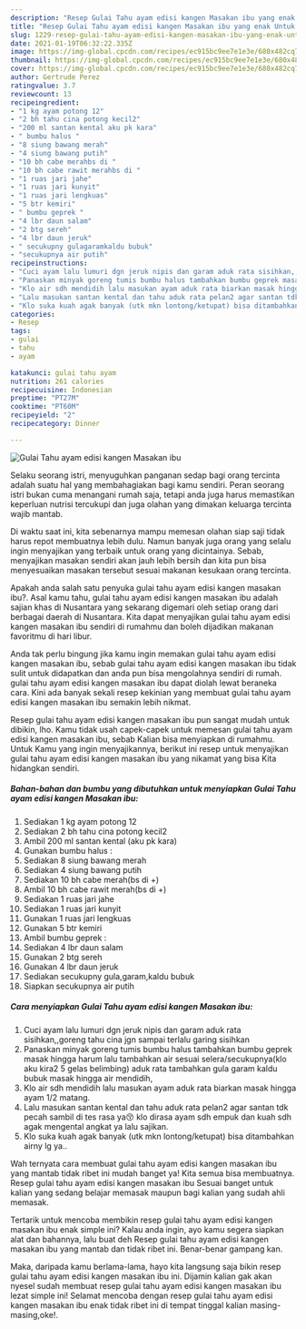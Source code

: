 ```yaml
---
description: "Resep Gulai Tahu ayam edisi kangen Masakan ibu yang enak Untuk Jualan"
title: "Resep Gulai Tahu ayam edisi kangen Masakan ibu yang enak Untuk Jualan"
slug: 1229-resep-gulai-tahu-ayam-edisi-kangen-masakan-ibu-yang-enak-untuk-jualan
date: 2021-01-19T06:32:22.335Z
image: https://img-global.cpcdn.com/recipes/ec915bc9ee7e1e3e/680x482cq70/gulai-tahu-ayam-edisi-kangen-masakan-ibu-foto-resep-utama.jpg
thumbnail: https://img-global.cpcdn.com/recipes/ec915bc9ee7e1e3e/680x482cq70/gulai-tahu-ayam-edisi-kangen-masakan-ibu-foto-resep-utama.jpg
cover: https://img-global.cpcdn.com/recipes/ec915bc9ee7e1e3e/680x482cq70/gulai-tahu-ayam-edisi-kangen-masakan-ibu-foto-resep-utama.jpg
author: Gertrude Perez
ratingvalue: 3.7
reviewcount: 13
recipeingredient:
- "1 kg ayam potong 12"
- "2 bh tahu cina potong kecil2"
- "200 ml santan kental aku pk kara"
- " bumbu halus "
- "8 siung bawang merah"
- "4 siung bawang putih"
- "10 bh cabe merahbs di "
- "10 bh cabe rawit merahbs di "
- "1 ruas jari jahe"
- "1 ruas jari kunyit"
- "1 ruas jari lengkuas"
- "5 btr kemiri"
- " bumbu geprek "
- "4 lbr daun salam"
- "2 btg sereh"
- "4 lbr daun jeruk"
- " secukupny gulagaramkaldu bubuk"
- "secukupnya air putih"
recipeinstructions:
- "Cuci ayam lalu lumuri dgn jeruk nipis dan garam aduk rata sisihkan,,goreng tahu cina jgn sampai terlalu garing sisihkan"
- "Panaskan minyak goreng tumis bumbu halus tambahkan bumbu geprek masak hingga harum lalu tambahkan air sesuai selera/secukupnya(klo aku kira2 5 gelas belimbing) aduk rata tambahkan gula garam kaldu bubuk masak hingga air mendidih,"
- "Klo air sdh mendidih lalu masukan ayam aduk rata biarkan masak hingga ayam 1/2 matang."
- "Lalu masukan santan kental dan tahu aduk rata pelan2 agar santan tdk pecah sambil di tes rasa ya😚 klo dirasa ayam sdh empuk dan kuah sdh agak mengental angkat ya lalu sajikan."
- "Klo suka kuah agak banyak (utk mkn lontong/ketupat) bisa ditambahkan airny lg ya.."
categories:
- Resep
tags:
- gulai
- tahu
- ayam

katakunci: gulai tahu ayam 
nutrition: 261 calories
recipecuisine: Indonesian
preptime: "PT27M"
cooktime: "PT60M"
recipeyield: "2"
recipecategory: Dinner

---
```



![Gulai Tahu ayam edisi kangen Masakan ibu](https://img-global.cpcdn.com/recipes/ec915bc9ee7e1e3e/680x482cq70/gulai-tahu-ayam-edisi-kangen-masakan-ibu-foto-resep-utama.jpg)

Selaku seorang istri, menyuguhkan panganan sedap bagi orang tercinta adalah suatu hal yang membahagiakan bagi kamu sendiri. Peran seorang istri bukan cuma menangani rumah saja, tetapi anda juga harus memastikan keperluan nutrisi tercukupi dan juga olahan yang dimakan keluarga tercinta wajib mantab.

Di waktu  saat ini, kita sebenarnya mampu memesan olahan siap saji tidak harus repot membuatnya lebih dulu. Namun banyak juga orang yang selalu ingin menyajikan yang terbaik untuk orang yang dicintainya. Sebab, menyajikan masakan sendiri akan jauh lebih bersih dan kita pun bisa menyesuaikan masakan tersebut sesuai makanan kesukaan orang tercinta. 



Apakah anda salah satu penyuka gulai tahu ayam edisi kangen masakan ibu?. Asal kamu tahu, gulai tahu ayam edisi kangen masakan ibu adalah sajian khas di Nusantara yang sekarang digemari oleh setiap orang dari berbagai daerah di Nusantara. Kita dapat menyajikan gulai tahu ayam edisi kangen masakan ibu sendiri di rumahmu dan boleh dijadikan makanan favoritmu di hari libur.

Anda tak perlu bingung jika kamu ingin memakan gulai tahu ayam edisi kangen masakan ibu, sebab gulai tahu ayam edisi kangen masakan ibu tidak sulit untuk didapatkan dan anda pun bisa mengolahnya sendiri di rumah. gulai tahu ayam edisi kangen masakan ibu dapat diolah lewat beraneka cara. Kini ada banyak sekali resep kekinian yang membuat gulai tahu ayam edisi kangen masakan ibu semakin lebih nikmat.

Resep gulai tahu ayam edisi kangen masakan ibu pun sangat mudah untuk dibikin, lho. Kamu tidak usah capek-capek untuk memesan gulai tahu ayam edisi kangen masakan ibu, sebab Kalian bisa menyiapkan di rumahmu. Untuk Kamu yang ingin menyajikannya, berikut ini resep untuk menyajikan gulai tahu ayam edisi kangen masakan ibu yang nikamat yang bisa Kita hidangkan sendiri.

<!--inarticleads1-->

##### Bahan-bahan dan bumbu yang dibutuhkan untuk menyiapkan Gulai Tahu ayam edisi kangen Masakan ibu:

1. Sediakan 1 kg ayam potong 12
1. Sediakan 2 bh tahu cina potong kecil2
1. Ambil 200 ml santan kental (aku pk kara)
1. Gunakan  bumbu halus :
1. Sediakan 8 siung bawang merah
1. Sediakan 4 siung bawang putih
1. Sediakan 10 bh cabe merah(bs di +)
1. Ambil 10 bh cabe rawit merah(bs di +)
1. Sediakan 1 ruas jari jahe
1. Sediakan 1 ruas jari kunyit
1. Gunakan 1 ruas jari lengkuas
1. Gunakan 5 btr kemiri
1. Ambil  bumbu geprek :
1. Sediakan 4 lbr daun salam
1. Gunakan 2 btg sereh
1. Gunakan 4 lbr daun jeruk
1. Sediakan  secukupny gula,garam,kaldu bubuk
1. Siapkan secukupnya air putih




<!--inarticleads2-->

##### Cara menyiapkan Gulai Tahu ayam edisi kangen Masakan ibu:

1. Cuci ayam lalu lumuri dgn jeruk nipis dan garam aduk rata sisihkan,,goreng tahu cina jgn sampai terlalu garing sisihkan
1. Panaskan minyak goreng tumis bumbu halus tambahkan bumbu geprek masak hingga harum lalu tambahkan air sesuai selera/secukupnya(klo aku kira2 5 gelas belimbing) aduk rata tambahkan gula garam kaldu bubuk masak hingga air mendidih,
1. Klo air sdh mendidih lalu masukan ayam aduk rata biarkan masak hingga ayam 1/2 matang.
1. Lalu masukan santan kental dan tahu aduk rata pelan2 agar santan tdk pecah sambil di tes rasa ya😚 klo dirasa ayam sdh empuk dan kuah sdh agak mengental angkat ya lalu sajikan.
1. Klo suka kuah agak banyak (utk mkn lontong/ketupat) bisa ditambahkan airny lg ya..




Wah ternyata cara membuat gulai tahu ayam edisi kangen masakan ibu yang mantab tidak ribet ini mudah banget ya! Kita semua bisa membuatnya. Resep gulai tahu ayam edisi kangen masakan ibu Sesuai banget untuk kalian yang sedang belajar memasak maupun bagi kalian yang sudah ahli memasak.

Tertarik untuk mencoba membikin resep gulai tahu ayam edisi kangen masakan ibu enak simple ini? Kalau anda ingin, ayo kamu segera siapkan alat dan bahannya, lalu buat deh Resep gulai tahu ayam edisi kangen masakan ibu yang mantab dan tidak ribet ini. Benar-benar gampang kan. 

Maka, daripada kamu berlama-lama, hayo kita langsung saja bikin resep gulai tahu ayam edisi kangen masakan ibu ini. Dijamin kalian gak akan nyesel sudah membuat resep gulai tahu ayam edisi kangen masakan ibu lezat simple ini! Selamat mencoba dengan resep gulai tahu ayam edisi kangen masakan ibu enak tidak ribet ini di tempat tinggal kalian masing-masing,oke!.

